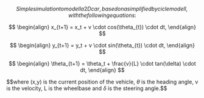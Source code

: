 $$Simple simulation to modell a 2D car, based on a simplified bycicle modell, with the following equations:$$

$$
\begin{align}
x_{t+1} = x_t + v \cdot cos(\theta_{t}) \cdot dt,
\end{align}
$$

$$
\begin{align}
y_{t+1} = y_t + v \cdot sin(\theta_{t}) \cdot dt,
\end{align}
$$

$$
\begin{align}
\theta_{t+1} = \theta_t + \frac{v}{L} \cdot tan(\delta) \cdot dt,
\end{align}
$$


$$where (x,y) is the current position of the vehicle, $\theta$  is the heading angle, v is the velocity, L is the wheelbase and $\delta$ is the steering angle.$$


